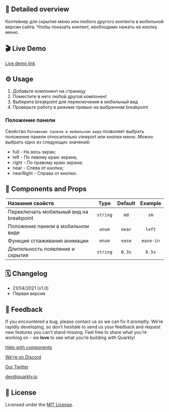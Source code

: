 ## 📖 Detailed overview

Контейнер для скрытия меню или любого другого контента в мобильной версии сайта.
Чтобы показать контент, необходимо нажать на кнопку меню.

## 🎬 Live Demo

[Live demo link](https://quarkly-catalog.netlify.app/mobilesidepanel/)

## ⚙️ Usage

1.  Добавьте компонент на страницу
2.  Поместите в него любой другой компонент
3.  Выберите breakpoint для переключения в мобильный вид
4.  Проверьте работу в режиме превью на выбранном breakpoint

### Положение панели

Cвойство `Положение панели в мобильном виде` позволяет выбрать положение панели относительно viewport или кнопки меню.
Можно выбрать одно из следующих значений:

-   full - На весь экран;
-   left - По левому краю экрана;
-   right - По правому краю экрана;
-   near - Слева от кнопки;
-   nearRight - Справа от кнопки.

## 🧩 Components and Props

| Названия свойств                        |   Type   | Default |  Example  |
| :-------------------------------------- | :------: | :-----: | :-------: |
| Переключать мобильный вид на breakpoint | `string` |  `md`   |   `sm`    |
| Положение панели в мобильном виде       |  `enum`  | `near`  |  `left`   |
| Функция сглаживания анимации            |  `enum`  | `ease`  | `ease-in` |
| Длительность появления и скрытия        | `string` | `0.3s`  |  `0.5s`   |

## 🗓 Changelog

-   21/04/2021 (v1.0)
-   Первая версия

## 📮 Feedback

If you encountered a bug, please contact us so we can fix it promptly. We’re rapidly developing, so don’t hesitate to send us your feedback and request new features you can’t stand missing. Feel free to share what you’re working on - we **love** to see what you’re building with Quarkly!

[Help with components](https://community.quarkly.io/c/requests/11)

[We're on Discord](https://discord.gg/f9KhSMGX)

[Our Twitter](https://twitter.com/quarklyapp)

[dev@quarkly.io](mailto:dev@quarkly.io)

## 📝 License

Licensed under the [MIT License](https://raw.githubusercontent.com/quarkly/community-kit/master/LICENSE).
